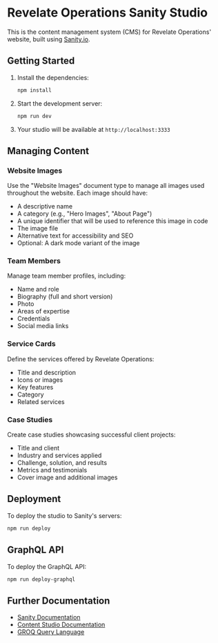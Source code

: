 # Revelate Operations Sanity Studio

This is the content management system (CMS) for Revelate Operations' website, built using [Sanity.io](https://www.sanity.io/).

## Getting Started

1. Install the dependencies:
   ```bash
   npm install
   ```

2. Start the development server:
   ```bash
   npm run dev
   ```

3. Your studio will be available at `http://localhost:3333`

## Managing Content

### Website Images

Use the "Website Images" document type to manage all images used throughout the website. Each image should have:

- A descriptive name
- A category (e.g., "Hero Images", "About Page")
- A unique identifier that will be used to reference this image in code
- The image file
- Alternative text for accessibility and SEO
- Optional: A dark mode variant of the image

### Team Members

Manage team member profiles, including:

- Name and role
- Biography (full and short version)
- Photo
- Areas of expertise
- Credentials
- Social media links

### Service Cards

Define the services offered by Revelate Operations:

- Title and description
- Icons or images
- Key features
- Category
- Related services

### Case Studies

Create case studies showcasing successful client projects:

- Title and client
- Industry and services applied
- Challenge, solution, and results
- Metrics and testimonials
- Cover image and additional images

## Deployment

To deploy the studio to Sanity's servers:

```bash
npm run deploy
```

## GraphQL API

To deploy the GraphQL API:

```bash
npm run deploy-graphql
```

## Further Documentation

- [Sanity Documentation](https://www.sanity.io/docs)
- [Content Studio Documentation](https://www.sanity.io/docs/sanity-studio)
- [GROQ Query Language](https://www.sanity.io/docs/groq)
